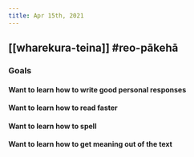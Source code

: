 ```yaml
---
title: Apr 15th, 2021
---
```


## [[wharekura-teina]] #reo-pākehā
### Goals
#### Want to learn how to write good personal responses
#### Want to learn how to read faster
#### Want to learn how to spell
#### Want to learn how to get meaning out of the text
